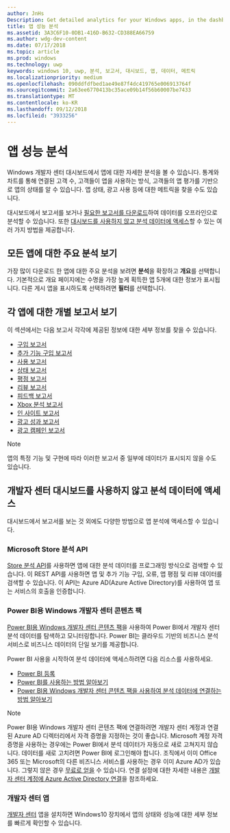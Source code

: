 ```yaml
---
author: JnHs
Description: Get detailed analytics for your Windows apps, in the dashboard or via other methods.
title: 앱 성능 분석
ms.assetid: 3A3C6F10-0DB1-416D-B632-CD388EA66759
ms.author: wdg-dev-content
ms.date: 07/17/2018
ms.topic: article
ms.prod: windows
ms.technology: uwp
keywords: windows 10, uwp, 분석, 보고서, 대시보드, 앱, 데이터, 메트릭
ms.localizationpriority: medium
ms.openlocfilehash: 090ddfdfbed1ae49e87f4dc419765e006913764f
ms.sourcegitcommit: 2a63ee6770413bc35ace09b14f56b60007be7433
ms.translationtype: MT
ms.contentlocale: ko-KR
ms.lasthandoff: 09/12/2018
ms.locfileid: "3933256"
---
```

# <a name="analyze-app-performance"></a>앱 성능 분석

Windows 개발자 센터 대시보드에서 앱에 대한 자세한 분석을 볼 수 있습니다. 통계와 차트를 통해 연결된 고객 수, 고객들이 앱을 사용하는 방식, 고객들의 앱 평가를 기반으로 앱의 상태를 알 수 있습니다. 앱 상태, 광고 사용 등에 대한 메트릭을 찾을 수도 있습니다.

대시보드에서 보고서를 보거나 [필요한 보고서를 다운로드](download-analytic-reports.md)하여 데이터를 오프라인으로 분석할 수 있습니다. 또한 [대시보드를 사용하지 않고 분석 데이터에 액세스](#no-dashboard)할 수 있는 여러 가지 방법을 제공합니다.

## <a name="view-key-analytics-for-all-your-apps"></a>모든 앱에 대한 주요 분석 보기

가장 많이 다운로드 한 앱에 대한 주요 분석을 보려면 **분석**을 확장하고 **개요**를 선택합니다. 기본적으로 개요 페이지에는 수명을 가장 높게 획득한 앱 5개에 대한 정보가 표시됩니다. 다른 게시 앱을 표시하도록 선택하려면 **필터**를 선택합니다.

## <a name="view-individual-reports-for-each-app"></a>각 앱에 대한 개별 보고서 보기

이 섹션에서는 다음 보고서 각각에 제공된 정보에 대한 세부 정보를 찾을 수 있습니다.

-   [구입 보고서](acquisitions-report.md)
-   [추가 기능 구입 보고서](add-on-acquisitions-report.md)
-   [사용 보고서](usage-report.md)
-   [상태 보고서](health-report.md)
-   [평점 보고서](ratings-report.md)
-   [리뷰 보고서](reviews-report.md)
-   [피드백 보고서](feedback-report.md)
-   [Xbox 분석 보고서](xbox-analytics-report.md)
-   [인 사이트 보고서](insights-report.md)
-   [광고 성과 보고서](advertising-performance-report.md)
-   [광고 캠페인 보고서](promote-your-app-report.md)


> [!NOTE]
> 앱의 특정 기능 및 구현에 따라 이러한 보고서 중 일부에 데이터가 표시되지 않을 수도 있습니다.

<span id="no-dashboard"/>

## <a name="access-analytics-data-without-using-the-dev-center-dashboard"></a>개발자 센터 대시보드를 사용하지 않고 분석 데이터에 액세스

대시보드에서 보고서를 보는 것 외에도 다양한 방법으로 앱 분석에 액세스할 수 있습니다.

### <a name="microsoft-store-analytics-api"></a>Microsoft Store 분석 API

[Store 분석 API](../monetize/access-analytics-data-using-windows-store-services.md)를 사용하면 앱에 대한 분석 데이터를 프로그래밍 방식으로 검색할 수 있습니다. 이 REST API를 사용하면 앱 및 추가 기능 구입, 오류, 앱 평점 및 리뷰 데이터를 검색할 수 있습니다. 이 API는 Azure AD(Azure Active Directory)를 사용하여 앱 또는 서비스의 호출을 인증합니다.

### <a name="windows-dev-center-content-pack-for-power-bi"></a>Power BI용 Windows 개발자 센터 콘텐츠 팩

[Power BI용 Windows 개발자 센터 콘텐츠 팩](https://powerbi.microsoft.com/documentation/powerbi-content-pack-windows-dev-center/)을 사용하여 Power BI에서 개발자 센터 분석 데이터를 탐색하고 모니터링합니다. Power BI는 클라우드 기반의 비즈니스 분석 서비스로 비즈니스 데이터의 단일 보기를 제공합니다.

Power BI 사용을 시작하여 분석 데이터에 액세스하려면 다음 리소스를 사용하세요.

* [Power BI 등록](https://powerbi.microsoft.com/documentation/powerbi-service-self-service-signup-for-power-bi/)
* [Power BI를 사용하는 방법 알아보기](https://powerbi.microsoft.com/guided-learning/)
* [Power BI용 Windows 개발자 센터 콘텐츠 팩을 사용하여 분석 데이터에 연결하는 방법 알아보기](https://powerbi.microsoft.com/documentation/powerbi-content-pack-windows-dev-center/)

> [!NOTE]
> Power BI용 Windows 개발자 센터 콘텐츠 팩에 연결하려면 개발자 센터 계정과 연결된 Azure AD 디렉터리에서 자격 증명을 지정하는 것이 좋습니다. Microsoft 계정 자격 증명을 사용하는 경우에는 Power BI에서 분석 데이터가 자동으로 새로 고쳐지지 않습니다. 데이터를 새로 고치려면 Power BI에 로그인해야 합니다. 조직에서 이미 Office 365 또는 Microsoft의 다른 비즈니스 서비스를 사용하는 경우 이미 Azure AD가 있습니다. 그렇지 않은 경우 [무료로 얻을](http://go.microsoft.com/fwlink/p/?LinkId=703757) 수 있습니다. 연결 설정에 대한 자세한 내용은 [개발자 센터 계정에 Azure Active Directory 연결](associate-azure-ad-with-dev-center.md)을 참조하세요.

### <a name="dev-center-app"></a>개발자 센터 앱

[개발자 센터](https://www.microsoft.com/store/apps/dev-center/9nblggh4r5ws) 앱을 설치하면 Windows10 장치에서 앱의 상태와 성능에 대한 세부 정보를 빠르게 확인할 수 있습니다.

